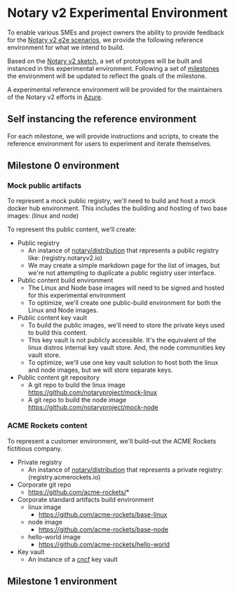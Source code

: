 # Notary v2 Experimental Environment

To enable various SMEs and project owners the ability to provide feedback for the [Notary v2 e2e scenarios][nv2-scenarios], we provide the following reference environment for what we intend to build.

Based on the [Notary v2 sketch](sketch.md), a set of prototypes will be built and instanced in this experimental environment. Following a set of [milestones](milestones.md) the environment will be updated to reflect the goals of the milestone.

A experimental reference environment will be provided for the maintainers of the Notary v2 efforts in [Azure](http://www.azure.com/).

## Self instancing the reference environment

For each milestone, we will provide instructions and scripts, to create the reference environment for users to experiment and iterate themselves.

## Milestone 0 environment

### Mock public artifacts

To represent a mock public registry, we'll need to build and host a mock docker hub environment. This includes the building and hosting of two base images: (linux and node)

To represent ths public content, we'll create:

- Public registry
  - An instance of [notary/distribution][notary-distribution] that represents a public registry like: (registry.notaryv2.io)
  - We may create a simple markdown page for the list of images, but we're not attempting to duplicate a public registry user interface.
- Public content build environment
  - The Linux and Node base images will need to be signed and hosted for this experimental environment
  - To optimize, we'll create one public-build environment for both the Linux and Node images.
- Public content key vault
  - To build the public images, we'll need to store the private keys used to build this content.
  - This key vault is not publicly accessible. It's the equivalent of the linux distros internal key vault store. And, the node communities key vault store.
  - To optimize, we'll use one key vault solution to host both the linux and node images, but we will store separate keys.
- Public content git repository
  - A git repo to build the linux image https://github.com/notaryproject/mock-linux
  - A git repo to build the node image https://github.com/notaryproject/mock-node

### ACME Rockets content

To represent a customer environment, we'll build-out the ACME Rockets fictitious company.

- Private registry
  - An instance of [notary/distribution][notary-distribution] that represents a private registry: (registry.acmerockets.io)
- Corporate git repo
  - https://github.com/acme-rockets/*
- Corporate standard artifacts build environment
  - linux image
    - https://github.com/acme-rockets/base-linux
  - node image
    - https://github.com/acme-rockets/base-node
  - hello-world image
    - https://github.com/acme-rockets/hello-world
- Key vault
  - An instance of a [cncf][cncf-projects] key vault

## Milestone 1 environment

[cncf-projects]:        https://www.cncf.io/projects/
[notary-distribution]:  https://github.com/notaryproject/distribution
[nv2-scenarios]:        https://github.com/notaryproject/requirements/blob/master/scenarios.md
